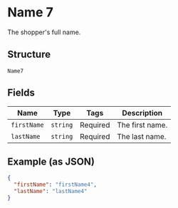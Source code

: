 
# Name 7

The shopper's full name.

## Structure

`Name7`

## Fields

| Name | Type | Tags | Description |
|  --- | --- | --- | --- |
| `firstName` | `string` | Required | The first name. |
| `lastName` | `string` | Required | The last name. |

## Example (as JSON)

```json
{
  "firstName": "firstName4",
  "lastName": "lastName4"
}
```

